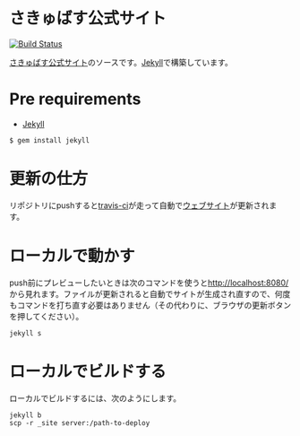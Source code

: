 # さきゅばす公式サイト

[![Build Status](https://travis-ci.org/Saccubus/saccubus.github.io.svg?branch=master)](https://travis-ci.org/Saccubus/saccubus.github.io)

[さきゅばす公式サイト](saccubus.osdn.jp)のソースです。[Jekyll](https://jekyllrb.com/)で構築しています。

# Pre requirements

 - [Jekyll](https://jekyllrb.com/docs/installation/)

 ```
 $ gem install jekyll
 ```

# 更新の仕方

リポジトリにpushすると[travis-ci](https://travis-ci.org/Saccubus/saccubus.github.io)が走って自動で[ウェブサイト](saccubus.osdn.jp)が更新されます。

# ローカルで動かす

push前にプレビューしたいときは次のコマンドを使うと[http://localhost:8080/](http://localhost:8080/)から見れます。ファイルが更新されると自動でサイトが生成され直すので、何度もコマンドを打ち直す必要はありません（その代わりに、ブラウザの更新ボタンを押してください）。

```
jekyll s
```

# ローカルでビルドする

ローカルでビルドするには、次のようにします。

```
jekyll b
scp -r _site server:/path-to-deploy
```
